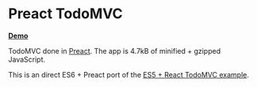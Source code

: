 # Preact TodoMVC

[**Demo**](https://preact-todomvc.surge.sh)

TodoMVC done in [Preact]. The app is 4.7kB of minified + gzipped JavaScript.

This is an direct ES6 + Preact port of the [ES5 + React TodoMVC example](https://github.com/tastejs/todomvc/tree/gh-pages/examples/react).

[preact]: https://github.com/developit/preact
